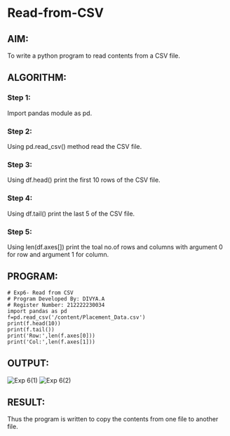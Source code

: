 # Read-from-CSV

## AIM:

To write a python program to read contents from a CSV file.

## ALGORITHM:
### Step 1: 

Import pandas module as pd.

### Step 2: 

Using pd.read_csv() method read the CSV file.

### Step 3: 

Using df.head() print the first 10 rows of the CSV file.

### Step 4: 

Using df.tail() print the last 5 of the CSV file.

### Step 5: 

Using len(df.axes[]) print the toal no.of rows and columns with argument 0 for row and argument 1 for column.

## PROGRAM:
```
# Exp6- Read from CSV
# Program Developed By: DIVYA.A
# Register Number: 212222230034
import pandas as pd
f=pd.read_csv('/content/Placement_Data.csv')
print(f.head(10))
print(f.tail())
print('Row:',len(f.axes[0]))
print('Col:',len(f.axes[1]))
```
## OUTPUT:

![Exp 6(1)](https://github.com/Divya110205/Read-from-CSV/assets/119404855/51af3c01-3ea2-452f-8cfc-265cae3c7805)
![Exp 6(2)](https://github.com/Divya110205/Read-from-CSV/assets/119404855/2701a94e-4780-420f-91be-f14dcca110d7)

## RESULT:
Thus the program is written to copy the contents from one file to another file.
